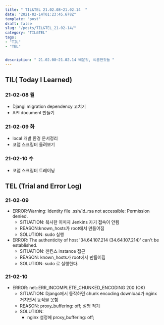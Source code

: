```yaml
---
title: " TIL&TEL 21.02.08~21.02.14  "
date: "2021-02-14T01:23:45.678Z"
template: "post"
draft: false
slug: "/posts/TIL&TEL_21-02-14/"
category: "TIL&TEL"
tags:
- "TIL"
- "TEL"


description: " 21.02.08~21.02.14 배운것, 씨름한것들 "
---
```


## TIL( Today I Learned)

### 21-02-08 월

- Djangi migration dependency 고치기
- API document 만들기

### 21-02-09 화

- local 개발 환경 문서정리
- 코랩 스크립터 돌려보기

### 21-02-10 수

- 코랩 스크립터 트레이닝 


## TEL (Trial and Error Log)

### 21-02-09

- ERROR:Warning: Identity file .ssh/id_rsa not accessible: Permission denied.
  - SITUATION: 복사한 이미지 Jenkins 자기 접속이 안됨
  - REASON:known_hosts가 root에서 만들어짐
  - SOLUTION: sudo 실행
- ERROR: The authenticity of host '34.64.107.214 (34.64.107.214)' can't be established.
  - SITUATION: 젠킨스 instance 접근 
  - REASON: known_hosts가 root에서 만들어짐
  - SOLUTION: sudo 로 실행한다.

### 21-02-10

- ERROR: net::ERR_INCOMPLETE_CHUNKED_ENCODING 200 (OK)
  - SITUATION: Django에서 동작하던 chunk encoding download가 nginx 거치면서 동작을 못함
  - REASON: proxy_buffering: off; 설명 적기
  - SOLUTION:
    - nginx 설정에 proxy_buffering: off;